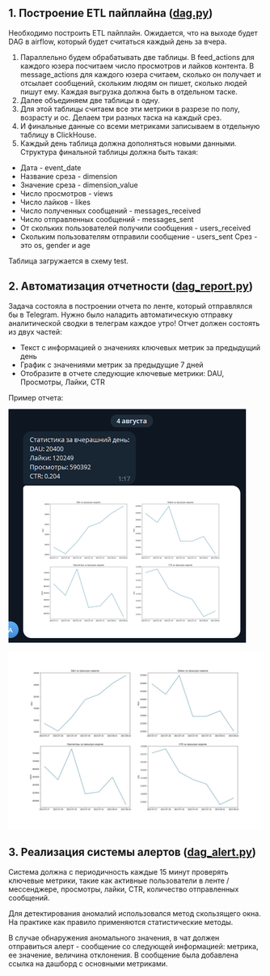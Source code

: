 ## 1. Построение ETL пайплайна ([dag.py](dag.py))

Необходимо построить ETL пайплайн. Ожидается, что на выходе будет DAG в airflow, который будет считаться каждый день за вчера. 
1. Параллельно будем обрабатывать две таблицы. В feed_actions для каждого юзера посчитаем число просмотров и лайков контента. В message_actions для каждого юзера считаем, сколько он получает и отсылает сообщений, скольким людям он пишет, сколько людей пишут ему. Каждая выгрузка должна быть в отдельном таске.
2. Далее объединяем две таблицы в одну.
3. Для этой таблицы считаем все эти метрики в разрезе по полу, возрасту и ос. Делаем три разных таска на каждый срез.
4. И финальные данные со всеми метриками записываем в отдельную таблицу в ClickHouse.
5. Каждый день таблица должна дополняться новыми данными. 
Структура финальной таблицы должна быть такая:
- Дата - event_date
- Название среза - dimension
- Значение среза - dimension_value
- Число просмотров - views
- Число лайков - likes
- Число полученных сообщений - messages_received
- Число отправленных сообщений - messages_sent
- От скольких пользователей получили сообщения - users_received
- Скольким пользователям отправили сообщение - users_sent
Срез - это os, gender и age

Таблица загружается в схему test.

## 2. Автоматизация отчетности ([dag_report.py](dag_report.py))

Задача состояла в построении отчета по ленте, который отправлялся бы в Telegram. Нужно было наладить автоматическую отправку аналитической сводки в телеграм каждое утро! 
Отчет должен состоять из двух частей:
- Текст с информацией о значениях ключевых метрик за предыдущий день
- График с значениями метрик за предыдущие 7 дней
- Отобразите в отчете следующие ключевые метрики: DAU, Просмотры, Лайки, CTR
  
Пример отчета: 

![report](images/report.png)

![plots](images/plots.jpg)

## 3. Реализация системы алертов ([dag_alert.py](dag_alert.py))

Система должна с периодичность каждые 15 минут проверять ключевые метрики, такие как активные пользователи в ленте / мессенджере, просмотры, лайки, CTR, количество отправленных сообщений. 

Для детектирования аномалий использовался метод скользящего окна. На практике как правило применяются статистические методы. 

В случае обнаружения аномального значения, в чат должен отправиться алерт - сообщение со следующей информацией: метрика, ее значение, величина отклонения.
В сообщение была добавлена ссылка на дашборд с основными метриками.


